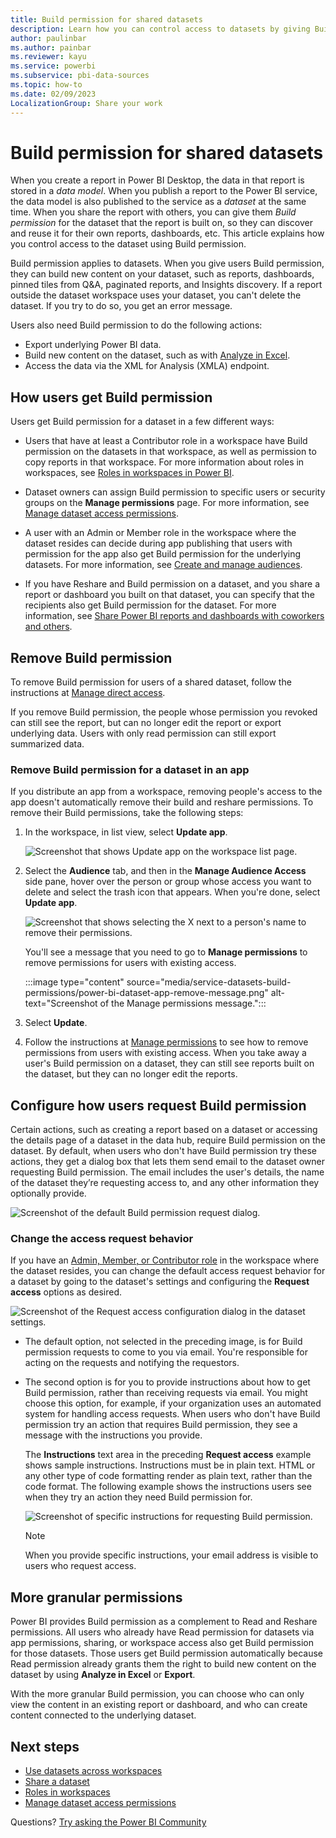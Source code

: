 ```yaml
---
title: Build permission for shared datasets
description: Learn how you can control access to datasets by giving Build permission.
author: paulinbar
ms.author: painbar
ms.reviewer: kayu
ms.service: powerbi
ms.subservice: pbi-data-sources
ms.topic: how-to
ms.date: 02/09/2023
LocalizationGroup: Share your work
---
```

# Build permission for shared datasets

When you create a report in Power BI Desktop, the data in that report is stored in a *data model*. When you publish a report to the Power BI service, the data model is also published to the service as a *dataset* at the same time. When you share the report with others, you can give them *Build permission* for the dataset that the report is built on, so they can discover and reuse it for their own reports, dashboards, etc. This article explains how you control access to the dataset using Build permission.

Build permission applies to datasets. When you give users Build permission, they can build new content on your dataset, such as reports, dashboards, pinned tiles from Q&A, paginated reports, and Insights discovery. If a report outside the dataset workspace uses your dataset, you can't delete the dataset. If you try to do so, you get an error message.

Users also need Build permission to do the following actions:

- Export underlying Power BI data.
- Build new content on the dataset, such as with [Analyze in Excel](../collaborate-share/service-analyze-in-excel.md).
- Access the data via the XML for Analysis (XMLA) endpoint.

## How users get Build permission

Users get Build permission for a dataset in a few different ways:

- Users that have at least a Contributor role in a workspace have Build permission on the datasets in that workspace, as well as permission to copy reports in that workspace. For more information about roles in workspaces, see [Roles in workspaces in Power BI](../collaborate-share/service-roles-new-workspaces.md).
 
- Dataset owners can assign Build permission to specific users or security groups on the  **Manage permissions** page. For more information, see [Manage dataset access permissions](service-datasets-manage-access-permissions.md).

- A user with an Admin or Member role in the workspace where the dataset resides can decide during app publishing that users with permission for the app also get Build permission for the underlying datasets. For more information, see [Create and manage audiences](../collaborate-share/service-create-distribute-apps.md#create-and-manage-audiences).

- If you have Reshare and Build permission on a dataset, and you share a report or dashboard you built on that dataset, you can specify that the recipients also get Build permission for the dataset. For more information, see [Share Power BI reports and dashboards with coworkers and others](../collaborate-share/service-share-dashboards.md).

## Remove Build permission

To remove Build permission for users of a shared dataset, follow the instructions at [Manage direct access](service-datasets-manage-access-permissions.md#manage-direct-access).

If you remove Build permission, the people whose permission you revoked can still see the report, but can no longer edit the report or export underlying data. Users with only read permission can still export summarized data.

### Remove Build permission for a dataset in an app

If you distribute an app from a workspace, removing people's access to the app doesn't automatically remove their build and reshare permissions. To remove their Build permissions, take the following steps:

1. In the workspace, in list view, select **Update app**. 

   ![Screenshot that shows Update app on the workspace list page.](media/service-datasets-build-permissions/power-bi-app-update.png)

1. Select the **Audience** tab, and then in the **Manage Audience Access** side pane, hover over the person or group whose access you want to delete and select the trash icon that appears. When you're done, select **Update app**.

   ![Screenshot that shows selecting the X next to a person's name to remove their permissions.](media/service-datasets-build-permissions/power-bi-app-delete-user.png)

   You'll see a message that you need to go to **Manage permissions** to remove permissions for users with existing access.

   :::image type="content" source="media/service-datasets-build-permissions/power-bi-dataset-app-remove-message.png" alt-text="Screenshot of the Manage permissions message.":::

1. Select **Update**.

1. Follow the instructions at [Manage permissions](service-datasets-manage-access-permissions.md#manage-direct-access) to see how to remove permissions from users with existing access. When you take away a user's Build permission on a dataset, they can still see reports built on the dataset, but they can no longer edit the reports.

## Configure how users request Build permission

Certain actions, such as creating a report based on a dataset or accessing the details page of a dataset in the data hub, require Build permission on the dataset. By default, when users who don't have Build permission try these actions, they get a dialog box that lets them send email to the dataset owner requesting Build permission. The email includes the user's details, the name of the dataset they’re requesting access to, and any other information they optionally provide.

![Screenshot of the default Build permission request dialog.](media/service-datasets-build-permissions/build-permission-default-request-dialog.png)
 
### Change the access request behavior

If you have an [Admin, Member, or Contributor role](../collaborate-share/service-roles-new-workspaces.md) in the workspace where the dataset resides, you can change the default access request behavior for a dataset by going to the dataset's settings and configuring the **Request access** options as desired.

![Screenshot of the Request access configuration dialog in the dataset settings.](media/service-datasets-build-permissions/build-permission-specific-instructions-dialog.png)
 
- The default option, not selected in the preceding image, is for Build permission requests to come to you via email. You're responsible for acting on the requests and notifying the requestors.

- The second option is for you to provide instructions about how to get Build permission, rather than receiving requests via email. You might choose this option, for example, if your organization uses an automated system for handling access requests. When users who don't have Build permission try an action that requires Build permission, they see a message with the instructions you provide.

  The **Instructions** text area in the preceding **Request access** example shows sample instructions. Instructions must be in plain text. HTML or any other type of code formatting render as plain text, rather than the code format. The following example shows the instructions users see when they try an action they need Build permission for.

  ![Screenshot of specific instructions for requesting Build permission.](media/service-datasets-build-permissions/build-permission-specific-instructions-example.png)

  >[!NOTE]
  > When you provide specific instructions, your email address is visible to users who request access.

## More granular permissions

Power BI provides Build permission as a complement to Read and Reshare permissions. All users who already have Read permission for datasets via app permissions, sharing, or workspace access also get Build permission for those datasets. Those users get Build permission automatically because Read permission already grants them the right to build new content on the dataset by using **Analyze in Excel** or **Export**.

With the more granular Build permission, you can choose who can only view the content in an existing report or dashboard, and who can create content connected to the underlying dataset.

## Next steps

* [Use datasets across workspaces](service-datasets-across-workspaces.md)
* [Share a dataset](service-datasets-share.md)
* [Roles in workspaces](../collaborate-share/service-roles-new-workspaces.md)
* [Manage dataset access permissions](service-datasets-manage-access-permissions.md)

Questions? [Try asking the Power BI Community](https://community.powerbi.com.)
